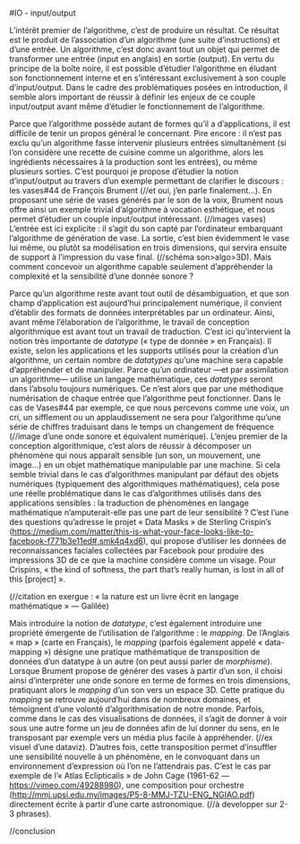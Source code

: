 #IO - input/output

L’intérêt premier de l’algorithme, c’est de produire un résultat. Ce résultat est le produit de l’association d’un algorithme (une suite d’instructions) et d’une entrée. Un algorithme, c’est donc avant tout un objet qui permet de transformer une entrée (input en anglais) en sortie (output). 
En vertu du principe de la boîte noire, il est possible d’étudier l’algorithme en éludant son fonctionnement interne et en s’intéressant exclusivement à son couple d’input/output. Dans le cadre des problématiques posées en introduction, il semble alors important de réussir à définir les enjeux de ce couple input/output avant même d’étudier le fonctionnement de l’algorithme.

Parce que l’algorithme possède autant de formes qu’il a d’applications, il est difficile de tenir un propos général le concernant. Pire encore : il n’est pas exclu qu’un algorithme fasse intervenir plusieurs entrées simultanément (si l’on considère une recette de cuisine comme un algorithme, alors les ingrédients nécessaires à la production sont les entrées), ou même plusieurs sorties.
C’est pourquoi je propose d’étudier la notion d’input/output au travers d’un exemple permettant de clarifier le discours : les vases#44 de François Brument (//et oui, j’en parle finalement...). En proposant une série de vases générés par le son de la voix, Brument nous offre ainsi un exemple trivial d’algorithme à vocation esthétique, et nous permet d’étudier un couple input/output intéressant.
(//images vases)
L’entrée est ici explicite : il s’agit du son capté par l’ordinateur embarquant l’algorithme de génération de vase. La sortie, c’est bien évidemment le vase lui même, ou plutôt sa modélisation en trois dimensions, qui servira ensuite de support à l’impression du vase final. (//schéma son>algo>3D). Mais comment concevoir un algorithme capable seulement d’appréhender la complexité et la sensibilité d’une donnée sonore ?

Parce qu’un algorithme reste avant tout outil de désambiguation, et que son champ d’application est aujourd’hui principalement numérique, il convient d’établir des formats de données interprétables par un ordinateur. Ainsi, avant même l’élaboration de l’algorithme, le travail de conception algorithmique est avant tout un travail de traduction. C’est ici qu’intervient la notion très importante de *datatype* (« type de donnée » en Français).
Il existe, selon les applications et les supports utilisés pour la création d’un algorithme, un certain nombre de *datatypes* qu’une machine sera capable d’appréhender et de manipuler. Parce qu’un ordinateur —et par assimilation un algorithme— utilise un langage mathématique, ces *datatypes* seront dans l’absolu toujours numériques. Ce n’est alors que par une méthodique numérisation de chaque entrée que l’algorithme peut fonctionner. Dans le cas de Vases#44 par exemple, ce que nous percevons comme une voix, un cri, un sifflement ou un applaudissement ne sera pour l’algorithme qu’une série de chiffres traduisant dans le temps un changement de fréquence (//image d’une onde sonore et équivalent numérique).
L’enjeu premier de la conception algorithmique, c’est alors de réussir à décomposer un phénomène qui nous apparaît sensible (un son, un mouvement, une image...) en un objet mathématique manipulable par une machine. Si cela semble trivial dans le cas d’algorithmes manipulant par défaut des objets numériques (typiquement des algorithmiques mathématiques), cela pose une réelle problématique dans le cas d’algorithmes utilisés dans des applications sensibles : la traduction de phénomènes en langage mathématique n’amputerait-elle pas une part de leur sensibilité ?
C’est l’une des questions qu’adresse le projet « Data Masks » de Sterling Crispin’s (https://medium.com/matter/this-is-what-your-face-looks-like-to-facebook-f771b3e11ed#.smk4q4xd6), qui propose d’utiliser les données de reconnaissances faciales collectées par Facebook pour produire des impressions 3D de ce que la machine considère comme un visage. Pour Crispins, « the kind of softness, the part that’s really human, is lost in all of this [project] ».

(//citation en exergue : « la nature est un livre écrit en langage mathématique » — Galilée)

Mais introduire la notion de *datatype*, c’est également introduire une propriété émergente de l’utilisation de l’algorithme : le *mapping*.
De l’Anglais « map » (carte en Français), le *mapping* (parfois également appelé « data-mapping ») désigne une pratique mathématique de transposition de données d’un datatype à un autre (on peut aussi parler de *morphisme*). Lorsque Brument propose de générer des vases à partir d’un son, il choisi ainsi d’interpréter une onde sonore en terme de formes en trois dimensions, pratiquant alors le *mapping* d’un son vers un espace 3D.
Cette pratique du *mapping* se retrouve aujourd’hui dans de nombreux domaines, et témoignent d’une volonté d’algorithmisation de notre monde. Parfois, comme dans le cas des visualisations de données, il s’agit de donner à voir sous une autre forme un jeu de données afin de lui donner du sens, en le transposant par exemple vers un média plus facile à appréhender. (//ex visuel d’une dataviz). D’autres fois, cette transposition permet d’insuffler une sensibilité nouvelle à un phénomène, en le convoquant dans un environnement d’expression où l’on ne l’attendrais pas. C’est le cas par exemple de l’« Atlas Eclipticalis » de John Cage (1961-62 — https://vimeo.com/49288980), une composition pour orchestre (http://mmj.upsi.edu.my/images/P5-8-MMJ-TZU-ENG_NGIAO.pdf) directement écrite à partir d’une carte astronomique. (//à developper sur 2-3 phrases). 

//conclusion